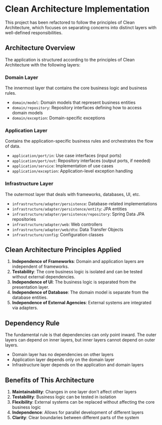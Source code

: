 # Clean Architecture Implementation

This project has been refactored to follow the principles of Clean Architecture, which focuses on separating concerns into distinct layers with well-defined responsibilities.

## Architecture Overview

The application is structured according to the principles of Clean Architecture with the following layers:

### Domain Layer
The innermost layer that contains the core business logic and business rules.

- `domain/model`: Domain models that represent business entities
- `domain/repository`: Repository interfaces defining how to access domain models
- `domain/exception`: Domain-specific exceptions

### Application Layer
Contains the application-specific business rules and orchestrates the flow of data.

- `application/port/in`: Use case interfaces (input ports)
- `application/port/out`: Repository interfaces (output ports, if needed)
- `application/service`: Implementation of use cases
- `application/exception`: Application-level exception handling

### Infrastructure Layer
The outermost layer that deals with frameworks, databases, UI, etc.

- `infrastructure/adapter/persistence`: Database-related implementations
- `infrastructure/adapter/persistence/entity`: JPA entities
- `infrastructure/adapter/persistence/repository`: Spring Data JPA repositories
- `infrastructure/adapter/web`: Web controllers
- `infrastructure/adapter/web/dto`: Data Transfer Objects
- `infrastructure/config`: Configuration classes

## Clean Architecture Principles Applied

1. **Independence of Frameworks**: Domain and application layers are independent of frameworks.
2. **Testability**: The core business logic is isolated and can be tested without external dependencies.
3. **Independence of UI**: The business logic is separated from the presentation layer.
4. **Independence of Database**: The domain model is separate from the database entities.
5. **Independence of External Agencies**: External systems are integrated via adapters.

## Dependency Rule

The fundamental rule is that dependencies can only point inward. The outer layers can depend on inner layers, but inner layers cannot depend on outer layers.

- Domain layer has no dependencies on other layers
- Application layer depends only on the domain layer
- Infrastructure layer depends on the application and domain layers

## Benefits of This Architecture

1. **Maintainability**: Changes in one layer don't affect other layers
2. **Testability**: Business logic can be tested in isolation
3. **Flexibility**: External systems can be replaced without affecting the core business logic
4. **Independence**: Allows for parallel development of different layers
5. **Clarity**: Clear boundaries between different parts of the system 